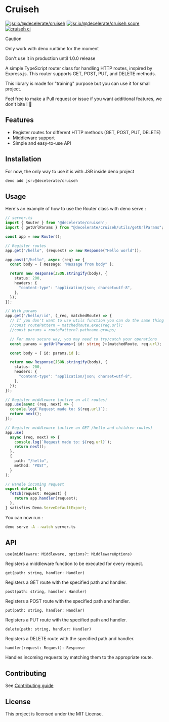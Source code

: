 # Cruiseh
[![jsr.io/@decelerate/cruiseh](https://jsr.io/badges/@decelerate/cruiseh)](https://jsr.io/@decelerate/cruiseh)
[![jsr.io/@decelerate/cruiseh score](https://jsr.io/badges/@decelerate/cruiseh/score)](https://jsr.io/@decelerate/cruiseh)
[![cruiseh ci](https://github.com/decelerate/cruiseh/actions/workflows/test.yml/badge.svg?branch=main)](https://github.com/decelerate/cruiseh)

> [!CAUTION]
> Only work with deno runtime for the moment
>
> Don't use it in production until 1.0.0 release

A simple TypeScript router class for handling HTTP routes, inspired by Express.js. This router supports GET, POST, PUT, and DELETE methods.

This library is made for "training" purpose but you can use it for small project.

Feel free to make a Pull request or issue if you want additional features, we don't bite ! 🧛

## Features

- Register routes for different HTTP methods (GET, POST, PUT, DELETE)
- Middleware support
- Simple and easy-to-use API

## Installation

For now, the only way to use it is with JSR inside deno project

```bash
deno add jsr:@decelerate/cruiseh
```

## Usage 

Here's an example of how to use the Router class with deno serve :

```ts
// server.ts
import { Router } from '@decelerate/cruiseh';
import { getUrlParams } from "@decelerate/cruiseh/utils/getUrlParams";

const app = new Router();

// Register routes
app.get("/hello", (request) => new Response("Hello world"));

app.post("/hello", async (req) => {
  const body = { message: "Message from body" };

  return new Response(JSON.stringify(body), {
    status: 200,
    headers: {
      "content-type": "application/json; charset=utf-8",
    },
  });
});

// With params
app.get("/hello/:id", (_req, matchedRoute) => {
  // If you don't want to use utils function you can do the same thing manually
  //const routePattern = matchedRoute.exec(req.url);
  //const params = routePattern?.pathname.groups;

  // For more secure way, you may need to try/catch your operations
  const params = getUrlParams<{ id: string }>(matchedRoute, req.url);

  const body = { id: params.id };

  return new Response(JSON.stringify(body), {
    status: 200,
    headers: {
      "content-type": "application/json; charset=utf-8",
    },
  });
});

// Register middleware (active on all routes)
app.use(async (req, next) => {
  console.log(`Request made to: ${req.url}`);
  return next();
});

// Register middleware (active on GET /hello and children routes)
app.use(
  async (req, next) => {
    console.log(`Request made to: ${req.url}`);
    return next();
  },
  {
    path: "/hello",
    method: "POST",
  }
);

// Handle incoming request
export default {
  fetch(request: Request) {
    return app.handler(request);
  },
} satisfies Deno.ServeDefaultExport;
```

You can now run :
```bash
deno serve -A --watch server.ts
```

## API
`use(middleware: Middleware, options?: MiddlewareOptions)`

Registers a middleware function to be executed for every request.

`get(path: string, handler: Handler)`

Registers a GET route with the specified path and handler.

`post(path: string, handler: Handler)`

Registers a POST route with the specified path and handler.

`put(path: string, handler: Handler)`

Registers a PUT route with the specified path and handler.

`delete(path: string, handler: Handler)`

Registers a DELETE route with the specified path and handler.

`handler(request: Request): Response`

Handles incoming requests by matching them to the appropriate route.

## Contributing
See [Contributing guide](https://github.com/Decelerate/cruiseh/tree/main/CONTRIBUTING.md)

## License
This project is licensed under the MIT License.
